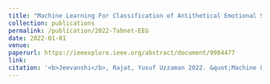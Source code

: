 ```yaml
---
title: "Machine Learning For Classification of Antithetical Emotional States"
collection: publications
permalink: /publication/2022-Tabnet-EEG
date: 2022-01-01
venue: 
paperurl: https://ieeexplore.ieee.org/abstract/document/9984477
link: 
citation: '<b>Jeevanshi</b>, Rajat, Yusuf Uzzaman 2022. &quot;Machine Learning For Classification of Antithetical Emotional States.&quot; <i></i>'
---
```

